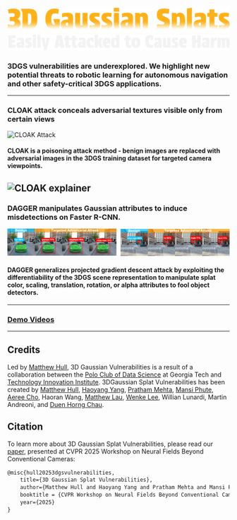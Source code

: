 ![3D Gaussian Splat](docs/3dgs.png)
![Easily Attacked to Cause Harm](docs/easily_attacked.png)
### 3DGS vulnerabilities are underexplored. We highlight new potential threats to robotic learning for autonomous navigation and other safety-critical 3DGS applications.
---

### CLOAK attack conceals adversarial textures visible only from certain views

![CLOAK Attack](docs/crown_jewel_cloak.png)

#### CLOAK is a poisoning attack method - benign images are replaced with adversarial images in the 3DGS training dataset for targeted camera viewpoints. 

![CLOAK explainer](docs/cloak_explainer.png)
---

### DAGGER manipulates Gaussian attributes to induce misdetections on Faster R-CNN. 
![DAGGER Attack](docs/dagger_crown_jewel.png)

#### DAGGER generalizes projected gradient descent attack by exploiting the differentiability of the 3DGS scene representation to manipulate splat color, scaling, translation, rotation, or alpha attributes to fool object detectors.
---

### [Demo Videos](docs/demos.md)
---

## Credits
Led by [Matthew Hull](https://matthewdhull.github.io), 3D Gaussian Vulnerabilities is a result of a collaboration between the [Polo Club of Data Science](https://poloclub.github.io) at Georgia Tech and [Technology Innovation Institute](https://www.tii.ae). 3DGaussian Splat Vulnerabilities has been created by [Matthew Hull](https://matthewdhull.github.io), [Haoyang Yang](https://alexanderyang.me), [Pratham Mehta](https://twixupmysleeve.wixsite.com/home), [Mansi Phute](https://mphute.github.io), [Aeree Cho](https://aereeeee.github.io), Haoran Wang, [Matthew Lau](https://sites.google.com/view/matthewlauende/home), [Wenke Lee](http://wenke.gtisc.gatech.edu), Willian Lunardi, Martin Andreoni, and [Duen Horng Chau](https://poloclub.github.io/polochau/).

## Citation
To learn more about 3D Gaussian Splat Vulnerabilities, please read our [paper](https://arxiv.org/pdf/2506.00280), presented at CVPR 2025 Workshop on Neural Fields Beyond Conventional Cameras:
```latex
@misc{hull20253dgsvulnerabilities,
    title={3D Gaussian Splat Vulnerabilities}, 
    author={Matthew Hull and Haoyang Yang and Pratham Mehta and Mansi Phute and Aeree Cho and Haoran Wang and Matthew Lau and Wenke Lee and Willian Lunardi and Martin Andreoni and Duen Horng Chau},
    booktitle = {CVPR Workshop on Neural Fields Beyond Conventional Cameras},
    year={2025}
}
```